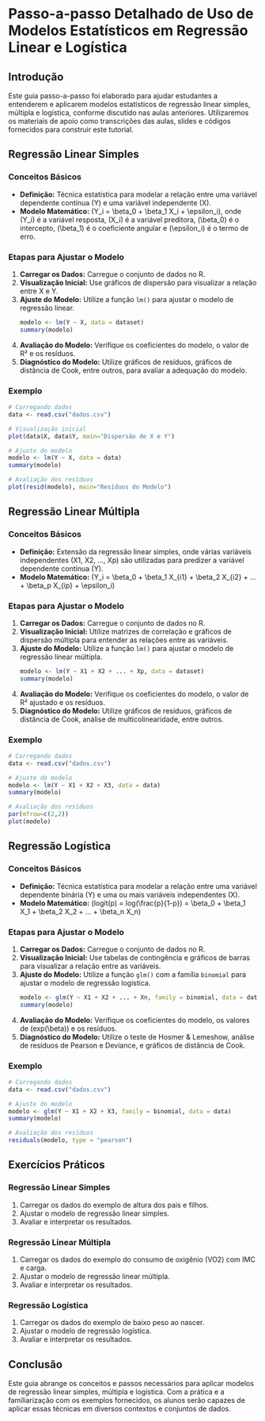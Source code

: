
# Passo-a-passo Detalhado de Uso de Modelos Estatísticos em Regressão Linear e Logística

## Introdução

Este guia passo-a-passo foi elaborado para ajudar estudantes a entenderem e aplicarem modelos estatísticos de regressão linear simples, múltipla e logística, conforme discutido nas aulas anteriores. Utilizaremos os materiais de apoio como transcrições das aulas, slides e códigos fornecidos para construir este tutorial.

## Regressão Linear Simples

### Conceitos Básicos
- **Definição:** Técnica estatística para modelar a relação entre uma variável dependente contínua (Y) e uma variável independente (X).
- **Modelo Matemático:** \(Y_i = \beta_0 + \beta_1 X_i + \epsilon_i\), onde \(Y_i\) é a variável resposta, \(X_i\) é a variável preditora, \(\beta_0\) é o intercepto, \(\beta_1\) é o coeficiente angular e \(\epsilon_i\) é o termo de erro.

### Etapas para Ajustar o Modelo
1. **Carregar os Dados:** Carregue o conjunto de dados no R.
2. **Visualização Inicial:** Use gráficos de dispersão para visualizar a relação entre X e Y.
3. **Ajuste do Modelo:** Utilize a função `lm()` para ajustar o modelo de regressão linear.
   ```R
   modelo <- lm(Y ~ X, data = dataset)
   summary(modelo)
   ```
4. **Avaliação do Modelo:** Verifique os coeficientes do modelo, o valor de R² e os resíduos.
5. **Diagnóstico do Modelo:** Utilize gráficos de resíduos, gráficos de distância de Cook, entre outros, para avaliar a adequação do modelo.

### Exemplo
```R
# Carregando dados
data <- read.csv("dados.csv")

# Visualização inicial
plot(data$X, data$Y, main="Dispersão de X e Y")

# Ajuste do modelo
modelo <- lm(Y ~ X, data = data)
summary(modelo)

# Avaliação dos resíduos
plot(resid(modelo), main="Resíduos do Modelo")
```

## Regressão Linear Múltipla

### Conceitos Básicos
- **Definição:** Extensão da regressão linear simples, onde várias variáveis independentes (X1, X2, ..., Xp) são utilizadas para predizer a variável dependente contínua (Y).
- **Modelo Matemático:** \(Y_i = \beta_0 + \beta_1 X_{i1} + \beta_2 X_{i2} + ... + \beta_p X_{ip} + \epsilon_i\)

### Etapas para Ajustar o Modelo
1. **Carregar os Dados:** Carregue o conjunto de dados no R.
2. **Visualização Inicial:** Utilize matrizes de correlação e gráficos de dispersão múltipla para entender as relações entre as variáveis.
3. **Ajuste do Modelo:** Utilize a função `lm()` para ajustar o modelo de regressão linear múltipla.
   ```R
   modelo <- lm(Y ~ X1 + X2 + ... + Xp, data = dataset)
   summary(modelo)
   ```
4. **Avaliação do Modelo:** Verifique os coeficientes do modelo, o valor de R² ajustado e os resíduos.
5. **Diagnóstico do Modelo:** Utilize gráficos de resíduos, gráficos de distância de Cook, análise de multicolinearidade, entre outros.

### Exemplo
```R
# Carregando dados
data <- read.csv("dados.csv")

# Ajuste do modelo
modelo <- lm(Y ~ X1 + X2 + X3, data = data)
summary(modelo)

# Avaliação dos resíduos
par(mfrow=c(2,2))
plot(modelo)
```

## Regressão Logística

### Conceitos Básicos
- **Definição:** Técnica estatística para modelar a relação entre uma variável dependente binária (Y) e uma ou mais variáveis independentes (X).
- **Modelo Matemático:** \(logit(p) = log(\frac{p}{1-p}) = \beta_0 + \beta_1 X_1 + \beta_2 X_2 + ... + \beta_n X_n\)

### Etapas para Ajustar o Modelo
1. **Carregar os Dados:** Carregue o conjunto de dados no R.
2. **Visualização Inicial:** Use tabelas de contingência e gráficos de barras para visualizar a relação entre as variáveis.
3. **Ajuste do Modelo:** Utilize a função `glm()` com a família `binomial` para ajustar o modelo de regressão logística.
   ```R
   modelo <- glm(Y ~ X1 + X2 + ... + Xn, family = binomial, data = dataset)
   summary(modelo)
   ```
4. **Avaliação do Modelo:** Verifique os coeficientes do modelo, os valores de \(exp(\beta)\) e os resíduos.
5. **Diagnóstico do Modelo:** Utilize o teste de Hosmer & Lemeshow, análise de resíduos de Pearson e Deviance, e gráficos de distância de Cook.

### Exemplo
```R
# Carregando dados
data <- read.csv("dados.csv")

# Ajuste do modelo
modelo <- glm(Y ~ X1 + X2 + X3, family = binomial, data = data)
summary(modelo)

# Avaliação dos resíduos
residuals(modelo, type = "pearson")
```

## Exercícios Práticos

### Regressão Linear Simples
1. Carregar os dados do exemplo de altura dos pais e filhos.
2. Ajustar o modelo de regressão linear simples.
3. Avaliar e interpretar os resultados.

### Regressão Linear Múltipla
1. Carregar os dados do exemplo do consumo de oxigênio (VO2) com IMC e carga.
2. Ajustar o modelo de regressão linear múltipla.
3. Avaliar e interpretar os resultados.

### Regressão Logística
1. Carregar os dados do exemplo de baixo peso ao nascer.
2. Ajustar o modelo de regressão logística.
3. Avaliar e interpretar os resultados.

## Conclusão

Este guia abrange os conceitos e passos necessários para aplicar modelos de regressão linear simples, múltipla e logística. Com a prática e a familiarização com os exemplos fornecidos, os alunos serão capazes de aplicar essas técnicas em diversos contextos e conjuntos de dados.
